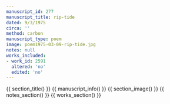 ```yaml
---
manuscript_id: 277
manuscript_title: rip-tide
dated: 9/3/1975
circa: ''
method: carbon
manuscript_type: poem
image: poem1975-03-09-rip-tide.jpg
notes: null
works_included:
- work_id: 2591
  altered: 'no'
  edited: 'no'
---
```


{{ section_title() }}
{{ manuscript_info() }}
{{ section_image() }}
{{ notes_section() }}
{{ works_section() }}
